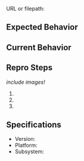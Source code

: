 
URL or filepath:

## Expected Behavior


## Current Behavior


## Repro Steps

*include images!*

  1.
  2.
  3.

## Specifications

  - Version:
  - Platform:
  - Subsystem:
